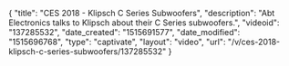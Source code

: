 {
    "title": "CES 2018 - Klipsch C Series Subwoofers",
    "description": "Abt Electronics talks to Klipsch about their C Series subwoofers.",
    "videoid": "137285532",
    "date_created": "1515691577",
    "date_modified": "1515696768",
    "type": "captivate",
    "layout": "video",
    "url": "\/v\/ces-2018-klipsch-c-series-subwoofers\/137285532"
}
